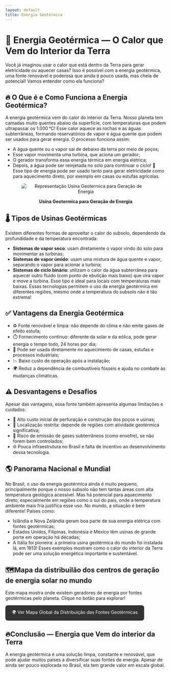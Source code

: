 ```yaml
---
layout: default
title: Energia Geotérmica
---
```


# **🌋 Energia Geotérmica — O Calor que Vem do Interior da Terra**
Você já imaginou usar o calor que está dentro da Terra para gerar eletricidade ou aquecer casas? Isso é possível com a energia geotérmica, uma fonte renovável e poderosa que ainda é pouco usada, mas cheia de potencial! Vamos entender como ela funciona?

## **🔥 O Que é e Como Funciona a Energia Geotérmica?**
A energia geotérmica vem do calor do interior da Terra. Nosso planeta tem camadas muito quentes abaixo da superfície, com temperaturas que podem ultrapassar os 1.000 °C! Esse calor aquece as rochas e as águas subterrâneas, formando reservatórios de vapor e água quente que podem ser usados para gerar energia.
O processo funciona assim:
* A água quente ou o vapor sai de debaixo da terra por meio de poços;
* Esse vapor movimenta uma turbina, que aciona um gerador;
* O gerador transforma essa energia térmica em energia elétrica;
* Depois, a água pode ser reinjetada no solo para continuar o ciclo! 🔁
  Esse tipo de energia pode ser usado tanto para gerar eletricidade como para aquecimento direto, por exemplo em casas ou estufas agrícolas.

<div style="text-align: center;">
  <img 
    src="https://raw.github.com/cauaschuch/barao_ciencias/main/IMAGES/energia-geotermica.png"
    alt="Representação Usina Geotermica para Geração de Energia"
    style="max-width: 80%; border-radius: 8px;">
  <p><strong>Usina Geotermica para Geração de Energia</strong></p>
</div>


## **🌡️ Tipos de Usinas Geotérmicas**
Existem diferentes formas de aproveitar o calor do subsolo, dependendo da profundidade e da temperatura encontrada:
* **Sistemas de vapor seco**: usam diretamente o vapor vindo do solo para movimentar as turbinas;
* **Sistemas de vapor úmido**: usam uma mistura de água quente e vapor, separando o vapor para acionar a turbina;
* **Sistemas de ciclo binário**: utilizam o calor da água subterrânea para aquecer outro fluido (com ponto de ebulição mais baixo) que vira vapor e move a turbina. Esse tipo é ideal para locais com temperaturas mais baixas.
  Essas tecnologias permitem o uso da energia geotérmica em diferentes regiões, mesmo onde a temperatura do subsolo não é tão extrema!

## **✅ Vantagens da Energia Geotérmica**
* ♻️ Fonte renovável e limpa: não depende do clima e não emite gases de efeito estufa;
* ⏱️ Fornecimento contínuo: diferente da solar e da eólica, pode gerar energia o tempo todo, 24 horas por dia;
* 🏡 Pode ser usada diretamente no aquecimento de casas, estufas e processos industriais;
* 📉 Baixo custo de operação após a instalação;
* 🌍 Reduz a dependência de combustíveis fósseis e ajuda no combate às mudanças climáticas.

## **⚠️ Desvantagens e Desafios**
Apesar das vantagens, essa fonte também apresenta algumas limitações e cuidados:
* 💸 Alto custo inicial de perfuração e construção dos poços e usinas;
* 📍 Localização restrita: depende de regiões com atividade geotérmica significativa;
* 💨 Risco de emissão de gases subterrâneos (como enxofre), se não forem bem controlados;
* 🌐 Pouca infraestrutura no Brasil e falta de incentivo ao desenvolvimento dessa tecnologia.

## **🌎 Panorama Nacional e Mundial**
No Brasil, o uso da energia geotérmica ainda é muito pequeno, principalmente porque o nosso subsolo não tem tantas áreas com alta temperatura geológica acessível. Mas há potencial para aquecimento direto, especialmente em regiões como o sul do país, onde a temperatura ambiente mais fria justifica esse uso.
No mundo, a situação é bem diferente! Países como:
* Islândia e Nova Zelândia geram boa parte de sua energia elétrica com fontes geotérmicas;
* Estados Unidos, Filipinas, Indonésia e México têm usinas de grande porte em operação há décadas;
* A Itália foi pioneira: a primeira usina geotérmica do mundo foi instalada lá, em 1913!
  Esses exemplos mostram como o calor do interior da Terra pode ser uma solução energética importante e sustentável.


## **🗺️Mapa da distribuilão dos centros de geração de energia solar no mundo**

<p>Este mapa mostra onde existem geradores de energia por fontes geotérmicas pelo planeta. Clique no botão para explorar!</p>

<p> <a href="https://globalenergymonitor.org/pt/projects/global-geothermal-power-tracker/tracker-map/" target="_blank" rel="noopener noreferrer" style="display:inline-block; padding: 12px 20px; background-color:#333; color:white; text-decoration:none; border-radius:8px;"> 🌍 Ver Mapa Global da Distribuição das Fontes Geotérmicas</a></p>


## **🔥Conclusão — Energia que Vem do interior da Terra**
A energia geotérmica é uma solução limpa, constante e renovável, que pode ajudar muitos países a diversificar suas fontes de energia. Apesar de ainda ser pouco explorada no Brasil, ela tem grande valor em escala global.


  
